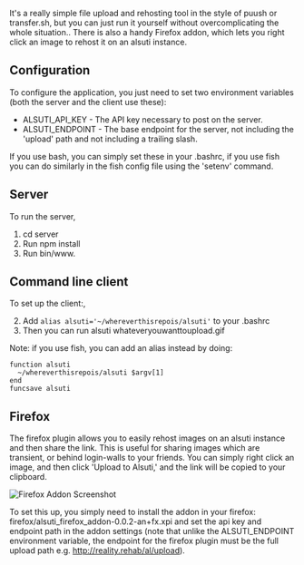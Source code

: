 It's a really simple file upload and rehosting tool in the style of puush or transfer.sh, but you can just run it yourself without overcomplicating the whole situation.. There is also a handy Firefox addon, which lets you right click an image to rehost it on an alsuti instance.

## Configuration

To configure the application, you just need to set two environment variables (both the server and the client use these):

* ALSUTI_API_KEY - The API key necessary to post on the server.
* ALSUTI_ENDPOINT - The base endpoint for the server, not including the 'upload' path and not including a trailing slash.

If you use bash, you can simply set these in your .bashrc, if you use fish you can do similarly in the fish config file using the 'setenv' command.

## Server

To run the server, 

1. cd server
1. Run npm install
2. Run bin/www.

## Command line client

To set up the client:,

2. Add ```alias alsuti='~/whereverthisrepois/alsuti'``` to your .bashrc
3. Then you can run alsuti whateveryouwanttoupload.gif

Note: if you use fish, you can add an alias instead by doing:

```
function alsuti
  ~/whereverthisrepois/alsuti $argv[1]
end
funcsave alsuti
```

## Firefox

The firefox plugin allows you to easily rehost images on an alsuti instance and then share the link. This is useful for sharing images which are transient, or behind login-walls to your friends. You can simply right click an image, and then click 'Upload to Alsuti,' and the link will be copied to your clipboard.

![Firefox Addon Screenshot](http://reality.rehab/al/VyFaTRiox.png)

To set this up, you simply need to install the addon in your firefox: firefox/alsuti_firefox_addon-0.0.2-an+fx.xpi and set the api key and endpoint path in the addon settings (note that unlike the ALSUTI_ENDPOINT environment variable, the endpoint for the firefox plugin must be the full upload path e.g. http://reality.rehab/al/upload).
